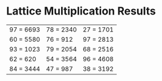 # Lattice Multiplication Results

|   |   |   |
|---|---|---|
| 97 = 6693 | 78 = 2340 | 27 = 1701 |
| 60 = 5580 | 76 = 912 | 97 = 2813 |
| 93 = 1023 | 79 = 2054 | 68 = 2516 |
| 62 = 620 | 54 = 3564 | 96 = 4608 |
| 84 = 3444 | 47 = 987 | 38 = 3192 |
